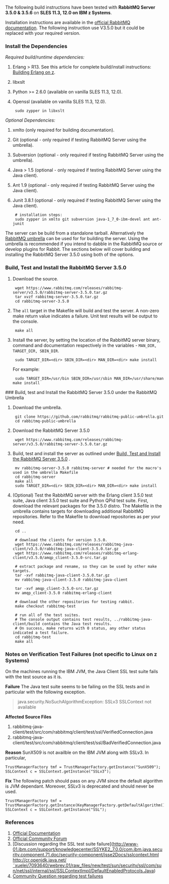 The following build instructions have been tested with **RabbitMQ Server 3.5.0 & 3.5.6** on **SLES 11.3, 12.0 on IBM z Systems**.

Installation instructions are available in the [official RabbitMQ documentation](https://www.rabbitmq.com/build-server.html). The following instruction use V3.5.0 but it could be replaced with your required version.

### Install the Dependencies

_Required build/runtime dependencies:_

1. Erlang > R13. See this article for complete build/install instructions: [Building Erlang on z](https://github.com/linux-on-ibm-z/docs/wiki/Building-Erlang-on-SLES12).

2. libxslt

3. Python >= 2.6.0 (available on vanilla SLES 11.3, 12.0).

4. Openssl (available on vanilla SLES 11.3, 12.0).

        sudo zypper in libxslt

_Optional Dependencies:_

1. xmlto (only required for building documentation).

2. Git (optional - only required if testing RabbitMQ Server using the umbrella).

3. Subversion (optional - only required if testing RabbitMQ Server using the umbrella).

4. Java > 1.5 (optional - only required if testing RabbitMQ Server using the Java client).

5. Ant 1.9 (optional - only required if testing RabbitMQ Server using the Java client).

6. Junit 3.8.1 (optional - only required if testing RabbitMQ Server using the Java client).

        # installation steps:
        sudo zypper in xmlto git subversion java-1_7_0-ibm-devel ant ant-junit


The server can be build from a standalone tarball. Alternatively the [RabbitMQ umbrella](https://www.rabbitmq.com/plugin-development.html) can be used for for building the server. Using the umbrella is recommended if you intend to dabble in the RabbitMQ source or develop plugins for Rabbit. The sections below will cover building and installing the RabbitMQ Server 3.5.0 using both of the options.

### Build, Test and Install the RabbitMQ Server 3.5.0

1. Download the source.

        wget https://www.rabbitmq.com/releases/rabbitmq-server/v3.5.0/rabbitmq-server-3.5.0.tar.gz
        tar xvzf rabbitmq-server-3.5.0.tar.gz
        cd rabbitmq-server-3.5.0

2. The `all` target in the Makefile will build and test the server. A non-zero make return value indicates a failure. Unit test results will be output to the console.

        make all

3. Install the server, by setting the location of the RabbitMQ server binary, command and documentation respectively in the variables - `MAN_DIR, TARGET_DIR, SBIN_DIR`.

        sudo TARGET_DIR=<dir> SBIN_DIR=<dir> MAN_DIR=<dir> make install

    For example:

        sudo TARGET_DIR=/usr/bin SBIN_DIR=/usr/sbin MAN_DIR=/usr/share/man make install

<a name="build" />
### Build, test and Install the RabbitMQ Server 3.5.0 under the RabbitMQ Umbrella

1. Download the umbrella.

        git clone https://github.com/rabbitmq/rabbitmq-public-umbrella.git
        cd rabbitmq-public-umbrella

2. Download the RabbitMQ Server 3.5.0

        wget https://www.rabbitmq.com/releases/rabbitmq-server/v3.5.0/rabbitmq-server-3.5.0.tar.gz

3. Build, test and install the server as outlined under [Build, Test and Install the RabbitMQ Server 3.5.0](#build) .

        mv rabbitmq-server-3.5.0 rabbitmq-server # needed for the macro's used in the umbrella Makefile
        cd rabbitmq-server
        make all
        sudo TARGET_DIR=<dir> SBIN_DIR=<dir> MAN_DIR=<dir> make install

4. (Optional) Test the RabbitMQ server with the Erlang client 3.5.0 test suite, Java client 3.5.0 test suite and Python QPid test suite.
First, download the relevant packages for the 3.5.0 distro. The Makefile in the umbrella contains targets for downloading additional RabbitMQ repositories. Refer to the Makefile to download repositories as per your need.

        cd ..

        # download the clients for version 3.5.0.
        wget https://www.rabbitmq.com/releases/rabbitmq-java-client/v3.5.0/rabbitmq-java-client-3.5.0.tar.gz
        wget https://www.rabbitmq.com/releases/rabbitmq-erlang-client/v3.5.0/amqp_client-3.5.0-src.tar.gz

        # extract package and rename, so they can be used by other make targets.
        tar -xvf rabbitmq-java-client-3.5.0.tar.gz
        mv rabbitmq-java-client-3.5.0 rabbitmq-java-client

        tar -xvf amqp_client-3.5.0-src.tar.gz
        mv amqp_client-3.5.0 rabbitmq-erlang-client

        # download the other repositories for testing rabbit.
        make checkout rabbitmq-test

        # run all of the test suites.
        # The console output contains test results, ../rabbitmq-java-client/build contains the Java test results.
        # On success, make returns with 0 status, any other status indicated a test failure.
        cd rabbitmq-test
        make all

### Notes on Verification Test Failures (not specific to Linux on z Systems)

On the machines running the IBM JVM, the Java Client SSL test suite fails with the test source as it is.

**Failure**
The Java test suite seems to be failing on the SSL tests and in particular with the following exception.
>java.security.NoSuchAlgorithmException: SSLv3 SSLContext not available

**Affected Source Files**

1. rabbitmq-java-client/test/src/com/rabbitmq/client/test/ssl/VerifiedConnection.java
2. rabbitmq-java-client/test/src/com/rabbitmq/client/test/ssl/BadVerifiedConnection.java

**Reason**
SunX509 is not availble on the IBM JVM along with SSLv3. In particular,

    TrustManagerFactory tmf = TrustManagerFactory.getInstance("SunX509");
    SSLContext c = SSLContext.getInstance("SSLv3");

**Fix**
The following patch should pass on any JVM since the default algorithm is JVM dependant. Moreover, SSLv3 is deprecated and should never be used.

    TrustManagerFactory tmf = TrustManagerFactory.getInstance(KeyManagerFactory.getDefaultAlgorithm());
    SSLContext c = SSLContext.getInstance("SSL");


### References

1. [Official Documentation](https://www.rabbitmq.com/build-server.html)
2. [Official Community Forum](https://groups.google.com/forum/#!topic/rabbitmq-users/)
3. [Discussion regarding the SSL test suite failure](http://www-01.ibm.com/support/knowledgecenter/SSYKE2_7.0.0/com.ibm.java.security.component.71.doc/security-component/jsse2Docs/sslcontext.html
http://cr.openjdk.java.net/˜xuelei/7093640/webrev.01/raw_files/new/test/sun/security/ssl/com/sun/net/ssl/internal/ssl/SSLContextImpl/DefaultEnabledProtocols.Java)
4. [Community Question regarding test failures](https://groups.google.com/forum/#!topic/rabbitmq-users/R7jTAm8z7dQ)